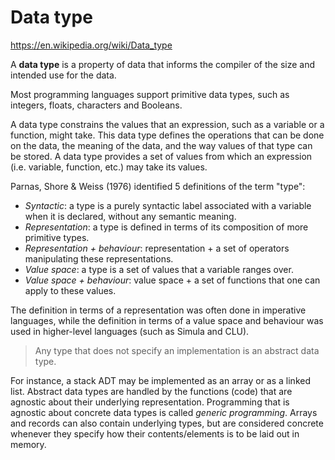 # Data type

https://en.wikipedia.org/wiki/Data_type

A **data type** is a property of data that informs the compiler of the size and intended use for the data.

Most programming languages support primitive data types, such as integers, floats, characters and Booleans.

A data type constrains the values that an expression, such as a variable or a function, might take. This data type defines the operations that can be done on the data, the meaning of the data, and the way values of that type can be stored. A data type provides a set of values from which an expression (i.e. variable, function, etc.) may take its values.

Parnas, Shore & Weiss (1976) identified 5 definitions of the term "type":
- *Syntactic*: a type is a purely syntactic label associated with a variable when it is declared, without any semantic meaning.
- *Representation*: a type is defined in terms of its composition of more primitive types.
- *Representation + behaviour*: representation + a set of operators manipulating these representations.
- *Value space*: a type is a set of values that a variable ranges over.
- *Value space + behaviour*: value space + a set of functions that one can apply to these values.

The definition in terms of a representation was often done in imperative languages, while the definition in terms of a value space and behaviour was used in higher-level languages (such as Simula and CLU).

> Any type that does not specify an implementation is an abstract data type.

For instance, a stack ADT may be implemented as an array or as a linked list. Abstract data types are handled by the functions (code) that are agnostic about their underlying representation. Programming that is agnostic about concrete data types is called *generic programming*. Arrays and records can also contain underlying types, but are considered concrete whenever they specify how their contents/elements is to be laid out in memory.

